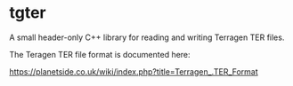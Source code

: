 # tgter
A small header-only C++ library for reading and writing Terragen TER files.

The Teragen TER file format is documented here:

https://planetside.co.uk/wiki/index.php?title=Terragen_.TER_Format
